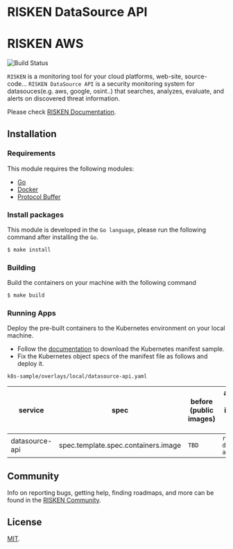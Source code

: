 # RISKEN DataSource API

# RISKEN AWS

![Build Status](https://codebuild.ap-northeast-1.amazonaws.com/badges?uuid=eyJlbmNyeXB0ZWREYXRhIjoiM09KWEhQRHZEQTZoeDN5dnNxaU9MZDI5TCtLckRvd2dMQVRMUVpBeWd3WVg2S0lFNUVvd0ZsN3l1U014WC9nUW9RWlozcHlpN2FLeFl4ZjZEQm9keGZNPSIsIml2UGFyYW1ldGVyU3BlYyI6IlYzdEFGZFdDdkRsV1QyL04iLCJtYXRlcmlhbFNldFNlcmlhbCI6MX0%3D&branch=main)

`RISKEN` is a monitoring tool for your cloud platforms, web-site, source-code... 
`RISKEN DataSource API` is a security monitoring system for datasouces(e.g. aws, google, osint..) that searches, analyzes, evaluate, and alerts on discovered threat information.

Please check [RISKEN Documentation](https://docs.security-hub.jp/).

## Installation

### Requirements

This module requires the following modules:

- [Go](https://go.dev/doc/install)
- [Docker](https://docs.docker.com/get-docker/)
- [Protocol Buffer](https://grpc.io/docs/protoc-installation/)

### Install packages

This module is developed in the `Go language`, please run the following command after installing the `Go`.

```bash
$ make install
```

### Building

Build the containers on your machine with the following command

```bash
$ make build
```

### Running Apps

Deploy the pre-built containers to the Kubernetes environment on your local machine.

- Follow the [documentation](https://docs.security-hub.jp/admin/infra_local/#risken) to download the Kubernetes manifest sample.
- Fix the Kubernetes object specs of the manifest file as follows and deploy it.

`k8s-sample/overlays/local/datasource-api.yaml`

| service        | spec                                | before (public images) | after (pre-build images on your machine) |
| -------------- | ----------------------------------- | ---------------------- | ---------------------------------------- |
| datasource-api | spec.template.spec.containers.image | `TBD`                  | `risken-datasource-api:latest`           |

## Community

Info on reporting bugs, getting help, finding roadmaps,
and more can be found in the [RISKEN Community](https://github.com/ca-risken/community).

## License

[MIT](LICENSE).
